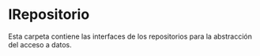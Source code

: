 # IRepositorio

Esta carpeta contiene las interfaces de los repositorios para la abstracción del acceso a datos. 